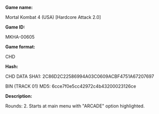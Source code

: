 **Game name:**

Mortal Kombat 4 (USA) [Hardcore Attack 2.0]

**Game ID:**

MKHA-00605

**Game format:**

CHD

**Hash:**

CHD DATA SHA1: 2C86D2C22586994A03C0609ACBF4751A67207697

BIN (TRACK 01) MD5: 6cce7f0e5cc42972c4b43200023126ce

**Description:**

Rounds: 2. Starts at main menu with "ARCADE" option highlighted.